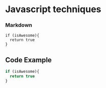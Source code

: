 # Javascript techniques

### Markdown

```
if (isAwesome){
  return true
}
```

## Code Example

```javascript
if (isAwesome){
  return true
}
```
